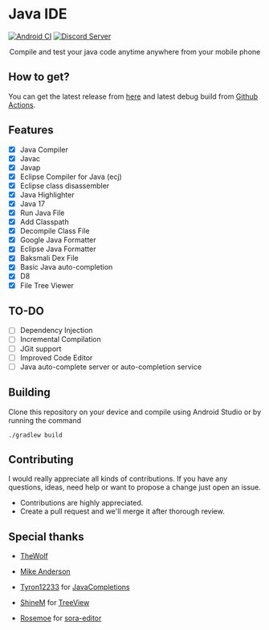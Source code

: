 # Java IDE

[![Android CI](https://github.com/PranavPurwar/Java-Ide/actions/workflows/android.yml/badge.svg)](https://github.com/PranavPurwar/Java-Ide/actions/workflows/android.yml)
[![Discord Server](https://img.shields.io/badge/chat-on%20discord-7289da)](https://discord.gg/8Gu6YCq2eS)

<div align='center'>

  Compile and test your java code anytime anywhere from your mobile phone

</div>

## How to get?

You can get the latest release from [here](https://github.com/PranavPurwar/Java-Ide/releases) and latest debug build from [Github Actions](https://github.com/PranavPurwar/Java-Ide/actions).

## Features

- [x] Java Compiler
- [x] Javac
- [x] Javap
- [x] Eclipse Compiler for Java (ecj)
- [x] Eclipse class disassembler
- [x] Java Highlighter
- [x] Java 17
- [x] Run Java File
- [x] Add Classpath
- [x] Decompile Class File
- [x] Google Java Formatter
- [x] Eclipse Java Formatter
- [x] Baksmali Dex File
- [x] Basic Java auto-completion
- [x] D8
- [x] File Tree Viewer

## TO-DO

- [ ] Dependency Injection
- [ ] Incremental Compilation
- [ ] JGit support
- [ ] Improved Code Editor
- [ ] Java auto-complete server or auto-completion service

## Building

Clone this repository on your device and compile using Android Studio or by running the command
```
./gradlew build
```

## Contributing

I would really appreciate all kinds of contributions. If you have any questions, ideas, need help or want to propose a change just open an issue.

- Contributions are highly appreciated.
- Create a pull request and we'll merge it after thorough review.
 
## Special thanks

- [TheWolf](https://github.com/thewolfprod)

- [Mike Anderson](https://github.com/MikeAndrson)

- [Tyron12233](https://github.com/tyron12233) for [JavaCompletions](https://github.com/tyron12233/JavaCompletions)

- [ShineM](https://github.com/shineM) for [TreeView](https://github.com/ShineM/TreeView)

- [Rosemoe](https://github.com/Rosemoe) for [sora-editor](https://github.com/Rosemoe/sora-editor)
